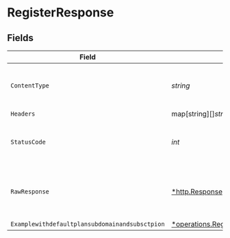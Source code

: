 # RegisterResponse


## Fields

| Field                                                                                                                                               | Type                                                                                                                                                | Required                                                                                                                                            | Description                                                                                                                                         |
| --------------------------------------------------------------------------------------------------------------------------------------------------- | --------------------------------------------------------------------------------------------------------------------------------------------------- | --------------------------------------------------------------------------------------------------------------------------------------------------- | --------------------------------------------------------------------------------------------------------------------------------------------------- |
| `ContentType`                                                                                                                                       | *string*                                                                                                                                            | :heavy_check_mark:                                                                                                                                  | HTTP response content type for this operation                                                                                                       |
| `Headers`                                                                                                                                           | map[string][]*string*                                                                                                                               | :heavy_minus_sign:                                                                                                                                  | N/A                                                                                                                                                 |
| `StatusCode`                                                                                                                                        | *int*                                                                                                                                               | :heavy_check_mark:                                                                                                                                  | HTTP response status code for this operation                                                                                                        |
| `RawResponse`                                                                                                                                       | [*http.Response](https://pkg.go.dev/net/http#Response)                                                                                              | :heavy_minus_sign:                                                                                                                                  | Raw HTTP response; suitable for custom response parsing                                                                                             |
| `Examplewithdefaultplansubdomainandsubsctpion`                                                                                                      | [*operations.RegisterExamplewithdefaultplansubdomainandsubsctpion](../../models/operations/registerexamplewithdefaultplansubdomainandsubsctpion.md) | :heavy_minus_sign:                                                                                                                                  | OK                                                                                                                                                  |